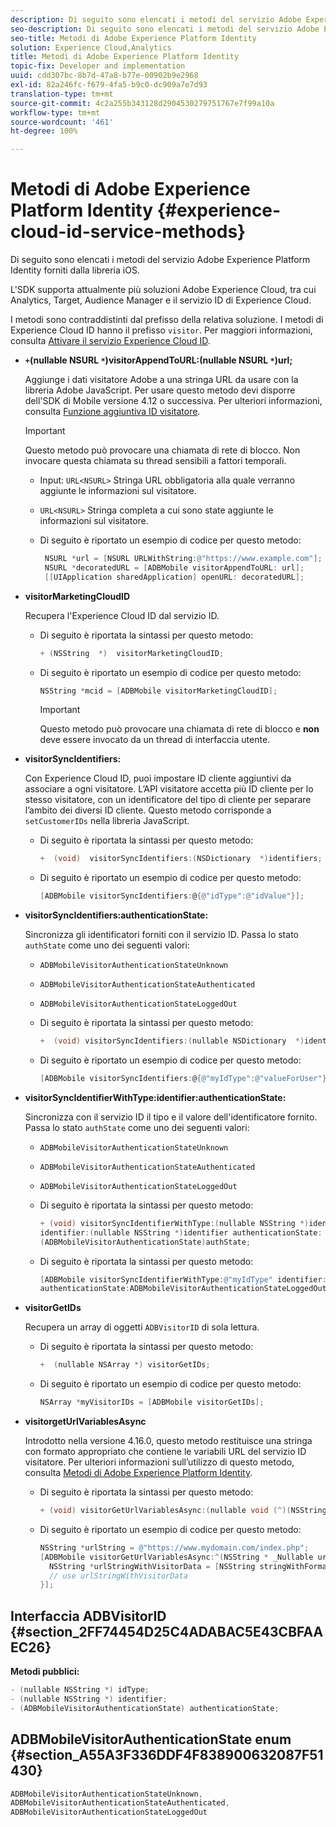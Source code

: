 ```yaml
---
description: Di seguito sono elencati i metodi del servizio Adobe Experience Platform Identity forniti dalla libreria iOS.
seo-description: Di seguito sono elencati i metodi del servizio Adobe Experience Platform Identity forniti dalla libreria iOS.
seo-title: Metodi di Adobe Experience Platform Identity
solution: Experience Cloud,Analytics
title: Metodi di Adobe Experience Platform Identity
topic-fix: Developer and implementation
uuid: cdd307bc-8b7d-47a8-b77e-00902b9e2968
exl-id: 82a246fc-f679-4fa5-b9c0-dc909a7e7d93
translation-type: tm+mt
source-git-commit: 4c2a255b343128d2904530279751767e7f99a10a
workflow-type: tm+mt
source-wordcount: '461'
ht-degree: 100%

---
```


# Metodi di Adobe Experience Platform Identity {#experience-cloud-id-service-methods}

Di seguito sono elencati i metodi del servizio Adobe Experience Platform Identity forniti dalla libreria iOS.

L&#39;SDK supporta attualmente più soluzioni Adobe Experience Cloud, tra cui Analytics, Target, Audience Manager e il servizio ID di Experience Cloud.

I metodi sono contraddistinti dal prefisso della relativa soluzione. I metodi di Experience Cloud ID hanno il prefisso `visitor`. Per maggiori informazioni, consulta [Attivare il servizio Experience Cloud ID](/help/ios/marketing-cloud/mcvid.md).

* **`+`(nullable NSURL `*`)visitorAppendToURL:(nullable NSURL `*`)url;**

   Aggiunge i dati visitatore Adobe a una stringa URL da usare con la libreria Adobe JavaScript. Per usare questo metodo devi disporre dell&#39;SDK di Mobile versione 4.12 o successiva. Per ulteriori informazioni, consulta [Funzione aggiuntiva ID visitatore](https://docs.adobe.com/content/help/it-IT/id-service/using/id-service-api/methods/appendvisitorid.html).

   >[!IMPORTANT]
   >
   >Questo metodo può provocare una chiamata di rete di blocco. Non invocare questa chiamata su thread sensibili a fattori temporali.

   * Input: `URL<NSURL>`
Stringa URL obbligatoria alla quale verranno aggiunte le informazioni sul visitatore.
   * `URL<NSURL>`
Stringa completa a cui sono state aggiunte le informazioni sul visitatore.

   * Di seguito è riportato un esempio di codice per questo metodo:

      ```objective-c
       NSURL *url = [NSURL URLWithString:@"https://www.example.com"];  
       NSURL *decoratedURL = [ADBMobile visitorAppendToURL: url];  
       [[UIApplication sharedApplication] openURL: decoratedURL];  
      ```

* **visitorMarketingCloudID**

   Recupera l&#39;Experience Cloud ID dal servizio ID.

   * Di seguito è riportata la sintassi per questo metodo:

      ```objective-c
      + (NSString  *)  visitorMarketingCloudID;
      ```

   * Di seguito è riportato un esempio di codice per questo metodo:

      ```objective-c
      NSString *mcid = [ADBMobile visitorMarketingCloudID]; 
      ```

      >[!IMPORTANT]
      >
      >Questo metodo può provocare una chiamata di rete di blocco e **non** deve essere invocato da un thread di interfaccia utente.

* **visitorSyncIdentifiers:**

   Con Experience Cloud ID, puoi impostare ID cliente aggiuntivi da associare a ogni visitatore. L’API visitatore accetta più ID cliente per lo stesso visitatore, con un identificatore del tipo di cliente per separare l’ambito dei diversi ID cliente. Questo metodo corrisponde a `setCustomerIDs` nella libreria JavaScript.

   * Di seguito è riportata la sintassi per questo metodo:

      ```objective-c
      +  (void)  visitorSyncIdentifiers:(NSDictionary  *)identifiers;
      ```

   * Di seguito è riportato un esempio di codice per questo metodo:

      ```objective-c
      [ADBMobile visitorSyncIdentifiers:@{@"idType":@"idValue"}];
      ```

* **visitorSyncIdentifiers:authenticationState:**

   Sincronizza gli identificatori forniti con il servizio ID. Passa lo stato `authState` come uno dei seguenti valori:

   * `ADBMobileVisitorAuthenticationStateUnknown`
   * `ADBMobileVisitorAuthenticationStateAuthenticated`
   * `ADBMobileVisitorAuthenticationStateLoggedOut`

   * Di seguito è riportata la sintassi per questo metodo:

      ```objective-c
      +  (void) visitorSyncIdentifiers:(nullable NSDictionary  *)identifiers  authenticationState:(ADBMobileVisitorAuthenticationState)authState; 
      ```

   * Di seguito è riportato un esempio di codice per questo metodo:

      ```objective-c
      [ADBMobile visitorSyncIdentifiers:@{@"myIdType":@"valueForUser"}  authenticationState:ADBMobileVisitorAuthenticationStateAuthenticated]; 
      ```

* **visitorSyncIdentifierWithType:identifier:authenticationState:**

   Sincronizza con il servizio ID il tipo e il valore dell&#39;identificatore fornito. Passa lo stato `authState` come uno dei seguenti valori:

   * `ADBMobileVisitorAuthenticationStateUnknown`
   * `ADBMobileVisitorAuthenticationStateAuthenticated`
   * `ADBMobileVisitorAuthenticationStateLoggedOut`

   * Di seguito è riportata la sintassi per questo metodo:

      ```objective-c
      + (void) visitorSyncIdentifierWithType:(nullable NSString *)identifierType  
      identifier:(nullable NSString *)identifier authenticationState:
      (ADBMobileVisitorAuthenticationState)authState; 
      ```

   * Di seguito è riportata la sintassi per questo metodo:

      ```objective-c
      [ADBMobile visitorSyncIdentifierWithType:@"myIdType" identifier:@"valueForUser"  
      authenticationState:ADBMobileVisitorAuthenticationStateLoggedOut]; 
      ```

* **visitorGetIDs**

   Recupera un array di oggetti `ADBVisitorID` di sola lettura.

   * Di seguito è riportata la sintassi per questo metodo:

      ```objective-c
      +  (nullable NSArray *) visitorGetIDs;
      ```

   * Di seguito è riportato un esempio di codice per questo metodo:

      ```objective-c
      NSArray *myVisitorIDs = [ADBMobile visitorGetIDs];
      ```

* **visitorgetUrlVariablesAsync**

   Introdotto nella versione 4.16.0, questo metodo restituisce una stringa con formato appropriato che contiene le variabili URL del servizio ID visitatore. Per ulteriori informazioni sull’utilizzo di questo metodo, consulta [Metodi di Adobe Experience Platform Identity](/help/ios/reference/hybrid-app.md).

   * Di seguito è riportata la sintassi per questo metodo:

      ```objectivec
      + (void) visitorGetUrlVariablesAsync:(nullable void (^)(NSString* __nullable urlVariables))callback;
      ```

   * Di seguito è riportato un esempio di codice per questo metodo:

      ```objectivec
      NSString *urlString = @"https://www.mydomain.com/index.php"; 
      [ADBMobile visitorGetUrlVariablesAsync:^(NSString * _Nullable urlVariables) { 
        NSString *urlStringWithVisitorData = [NSString stringWithFormat:@"%@?%@", urlString, urlVariables]; 
        // use urlStringWithVisitorData 
      }];
      ```

## Interfaccia ADBVisitorID {#section_2FF74454D25C4ADABAC5E43CBFAAEC26}

**Metodi pubblici:**

```objective-c
- (nullable NSString *) idType; 
- (nullable NSString *) identifier; 
- (ADBMobileVisitorAuthenticationState) authenticationState; 
```

## ADBMobileVisitorAuthenticationState enum  {#section_A55A3F336DDF4F838900632087F51430}

```objective-c
ADBMobileVisitorAuthenticationStateUnknown, 
ADBMobileVisitorAuthenticationStateAuthenticated, 
ADBMobileVisitorAuthenticationStateLoggedOut
```
